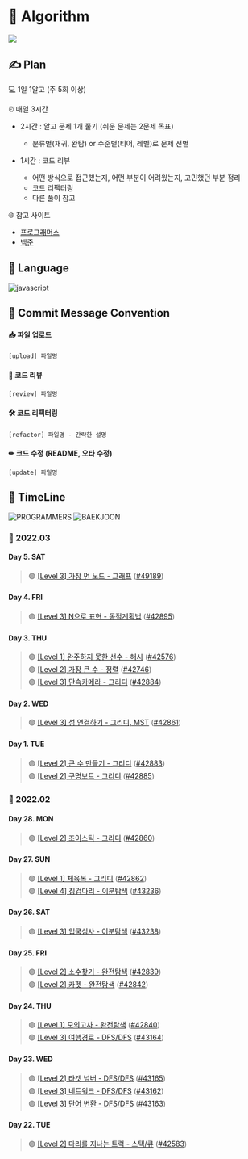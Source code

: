 # 💪 Algorithm

<img src="https://img.shields.io/badge/😊_Start_Date- 2022--02--22_TUE-blue">

## ✍ Plan

💻 1일 1알고 (주 5회 이상)

⏰ 매일 3시간

-   2시간 : 알고 문제 1개 풀기 (쉬운 문제는 2문제 목표)

    -   분류별(재귀, 완탐) or 수준별(티어, 레벨)로 문제 선별

-   1시간 : 코드 리뷰
    -   어떤 방식으로 접근했는지, 어떤 부분이 어려웠는지, 고민했던 부분 정리
    -   코드 리팩터링
    -   다른 풀이 참고

🌐 참고 사이트

-   [프로그래머스](https://programmers.co.kr/)
-   [백준](https://www.acmicpc.net/)

## 💬 Language

![javascript](https://img.shields.io/badge/javascript-F7DF1E?style=for-the-badge&logo=javascript&logoColor=black)


## 🚥 Commit Message Convention
#### 📥 파일 업로드
    [upload] 파일명

#### 📝 코드 리뷰
    [review] 파일명

#### 🛠 코드 리팩터링
    [refactor] 파일명 - 간략한 설명

#### ✏ 코드 수정 (README, 오타 수정)
    [update] 파일명 

## 📌 TimeLine

![PROGRAMMERS](https://img.shields.io/badge/PROGRAMMERS-7E4DD2.svg?&style=for-the-badge)
![BAEKJOON](https://img.shields.io/badge/BAEKJOON-0ABF53.svg?&style=for-the-badge)

### 📅 2022.03

#### Day 5. SAT

> 🟣 [[Level 3] 가장 먼 노드 - 그래프](https://programmers.co.kr/learn/courses/30/lessons/49189) ([#49189](prog/graph/_49189_가장먼노드.js))

#### Day 4. FRI

> 🟣 [[Level 3] N으로 표현 - 동적계획법](https://programmers.co.kr/learn/courses/30/lessons/42895) ([#42895](prog/dynamic-programming/_42895_N으로표현.js))

#### Day 3. THU

> 🟣 [[Level 1] 완주하지 못한 선수 - 해시](https://programmers.co.kr/learn/courses/30/lessons/42576) ([#42576](prog/hash/_42576_완주하지_못한_선수.js))  
> 🟣 [[Level 2] 가장 큰 수 - 정렬](https://programmers.co.kr/learn/courses/30/lessons/42746) ([#42746](prog/sort/_42746_가장_큰_수.js))  
> 🟣 [[Level 3] 단속카메라 - 그리디](https://programmers.co.kr/learn/courses/30/lessons/42884) ([#42884](prog/greedy/_42884_단속카메라.js))

#### Day 2. WED

> 🟣 [[Level 3] 섬 연결하기 - 그리디, MST](https://programmers.co.kr/learn/courses/30/lessons/42861) ([#42861](prog/greedy/_42861_섬연결하기.js))

#### Day 1. TUE

> 🟣 [[Level 2] 큰 수 만들기 - 그리디](https://programmers.co.kr/learn/courses/30/lessons/42883) ([#42883](prog/greedy/_42883_큰수만들기.js))  
> 🟣 [[Level 2] 구명보트 - 그리디](https://programmers.co.kr/learn/courses/30/lessons/42885) ([#42885](prog/greedy/_42885_구명보트.js))

### 📅 2022.02

#### Day 28. MON

> 🟣 [[Level 2] 조이스틱 - 그리디](https://programmers.co.kr/learn/courses/30/lessons/42860) ([#42860](prog/greedy/_42860_조이스틱.js))

#### Day 27. SUN

> 🟣 [[Level 1] 체육복 - 그리디](https://programmers.co.kr/learn/courses/30/lessons/42862) ([#42862](prog/greedy/_42862_체육복.js))  
> 🟣 [[Level 4] 징검다리 - 이분탐색](https://programmers.co.kr/learn/courses/30/lessons/43236) ([#43236](prog/binary-search/_43236_징검다리.js))

#### Day 26. SAT

> 🟣 [[Level 3] 입국심사 - 이분탐색](https://programmers.co.kr/learn/courses/30/lessons/43238) ([#43238](prog/binary-search/_43238_입국심사.js))

#### Day 25. FRI

> 🟣 [[Level 2] 소수찾기 - 완전탐색](https://programmers.co.kr/learn/courses/30/lessons/42839) ([#42839](prog/bruteforce/_42839_소수찾기.js))  
> 🟣 [[Level 2] 카펫 - 완전탐색](https://programmers.co.kr/learn/courses/30/lessons/42842) ([#42842](prog/bruteforce/_42842_카펫.js))

#### Day 24. THU

> 🟣 [[Level 1] 모의고사 - 완전탐색](https://programmers.co.kr/learn/courses/30/lessons/42840) ([#42840](prog/bruteforce/_42840_모의고사.js))  
> 🟣 [[Level 3] 여행경로 - DFS/DFS](https://programmers.co.kr/learn/courses/30/lessons/43164) ([#43164](prog/dfs-bfs/_43164_여행경로.js))

#### Day 23. WED

> 🟣 [[Level 2] 타겟 넘버 - DFS/DFS](https://programmers.co.kr/learn/courses/30/lessons/43165) ([#43165](prog/dfs-bfs/_43165_타겟넘버.js))  
> 🟣 [[Level 3] 네트워크 - DFS/DFS](https://programmers.co.kr/learn/courses/30/lessons/43162) ([#43162](prog/dfs-bfs/_43162_네트워크.js))  
> 🟣 [[Level 3] 단어 변환 - DFS/DFS](https://programmers.co.kr/learn/courses/30/lessons/43163) ([#43163](prog/dfs-bfs/_43163_단어변환.js))

#### Day 22. TUE

> 🟣 [[Level 2] 다리를 지나는 트럭 - 스택/큐](https://programmers.co.kr/learn/courses/30/lessons/42583) ([#42583](prog/stack-queue/_42583_다리를_지나는_트럭.js))
